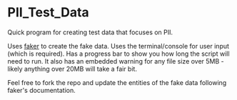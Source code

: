 # PII_Test_Data
Quick program for creating test data that focuses on PII. 

Uses [faker](https://faker.readthedocs.io/en/master/) to create the fake data. Uses the terminal/console for user input (which is required). 
Has a progress bar to show you how long the script will need to run. It also has an embedded warning for any file size over 5MB - likely anything over 20MB will take a fair bit. 

Feel free to fork the repo and update the entities of the fake data following faker's documentation.
